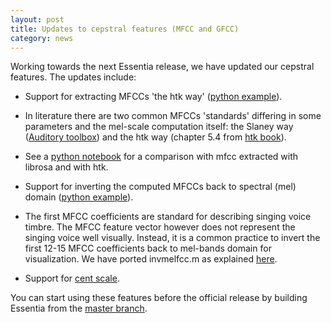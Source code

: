 ```yaml
---
layout: post
title: Updates to cepstral features (MFCC and GFCC)
category: news
---
```


Working towards the next Essentia release, we have updated our cepstral features. The updates include:

- Support for extracting MFCCs 'the htk way' ([python example](https://github.com/MTG/essentia/blob/master/src/examples/tutorial/example_mfcc_the_htk_way.py)).

- In literature there are two common MFCCs 'standards' differing in some parameters and the mel-scale computation itself: the Slaney way ([Auditory toolbox](https://engineering.purdue.edu/%7Emalcolm/interval/1998-010/)) and the htk way (chapter 5.4 from [htk book](http://www.dsic.upv.es/docs/posgrado/20/RES/materialesDocentes/alejandroViewgraphs/htkbook.pdf)).

- See a [python notebook](https://github.com/georgid/mfcc-htk-an-librosa/blob/master/htk%20and%20librosa%20MFCC%20extract%20comparison.ipynb) for a comparison with mfcc extracted with librosa and with htk.

- Support for inverting the computed MFCCs back to spectral (mel) domain ([python example](https://github.com/MTG/essentia/blob/master/src/examples/tutorial/example_inverse_mfccs.py)).

- The first MFCC coefficients are standard for describing singing voice timbre. The MFCC feature vector however does not represent the singing voice well visually. Instead, it is a common practice to invert the first 12-15 MFCC coefficients back to mel-bands domain for visualization. We have ported invmelfcc.m as explained [here](http://labrosa.ee.columbia.edu/matlab/rastamat/).

- Support for [cent scale](http://essentia.upf.edu/documentation/reference/std_SpectrumToCent.html).

You can start using these features before the official release by building Essentia from the [master branch](https://github.com/MTG/essentia/tree/master).
